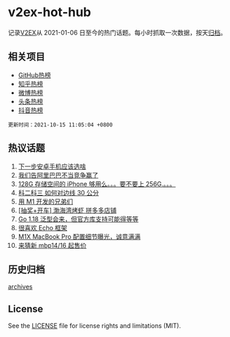 # v2ex-hot-hub

 记录[V2EX](https://www.v2ex.com/)从 2021-01-06 日至今的热门话题。每小时抓取一次数据，按天[归档](archives)。
 
 ## 相关项目

- [GitHub热榜](https://github.com/snaildev/github-hot-hub)
- [知乎热榜](https://github.com/snaildev/zhihu-hot-hub)
- [微博热榜](https://github.com/snaildev/weibo-hot-hub)
- [头条热榜](https://github.com/snaildev/toutiao-hot-hub)
- [抖音热榜](https://github.com/snaildev/douyin-hot-hub)


 `更新时间：2021-10-15 11:05:04 +0800`

## 热议话题

1. [下一步安卓手机应该选啥](https://www.v2ex.com/t/807832)
1. [我们告阿里巴巴不当竞争赢了](https://www.v2ex.com/t/807933)
1. [128G 存储空间的 iPhone 够用么。。。要不要上 256G.。。。](https://www.v2ex.com/t/807772)
1. [科二科三 如何对边线 30 公分](https://www.v2ex.com/t/807755)
1. [用 M1 开发的兄弟们](https://www.v2ex.com/t/807782)
1. [[抽奖+开车] 渤海湾烤虾 拼多多店铺](https://www.v2ex.com/t/807809)
1. [Go 1.18 泛型会来，但官方库支持可能得等等](https://www.v2ex.com/t/807840)
1. [很喜欢 Echo 框架](https://www.v2ex.com/t/807866)
1. [M1X MacBook Pro 配置细节曝光，诚意满满](https://www.v2ex.com/t/807940)
1. [来猜新 mbp14/16 起售价](https://www.v2ex.com/t/807876)

## 历史归档

[archives](archives)

## License

See the [LICENSE](LICENSE) file for license rights and limitations (MIT).
